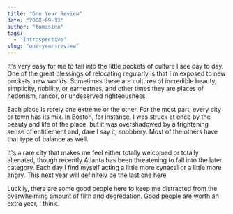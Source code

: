 ```yaml
---
title: "One Year Review"
date: "2008-09-13"
author: "tomasino"
tags:
  - "Introspective"
slug: "one-year-review"
---
```


It's very easy for me to fall into the little pockets of culture I see
day to day. One of the great blessings of relocating regularly is that
I'm exposed to new pockets, new worlds. Sometimes these are cultures of
incredible beauty, simplicity, nobility, or earnestnes, and other times
they are places of hedonism, rancor, or undeserved righteousness.

Each place is rarely one extreme or the other. For the most part, every
city or town has its mix. In Boston, for instance, I was struck at once
by the beauty and life of the place, but it was overshadowed by a
frightening sense of entitlement and, dare I say it, snobbery. Most of
the others have that type of balance as well.

It's a rare city that makes me feel either totally welcomed or totally
alienated, though recently Atlanta has been threatening to fall into the
later category. Each day I find myself acting a little more cynacal or a
little more angry. This next year will definitely be the last one here.

Luckily, there are some good people here to keep me distracted from the
overwhelming amount of filth and degredation. Good people are worth an
extra year, I think.
